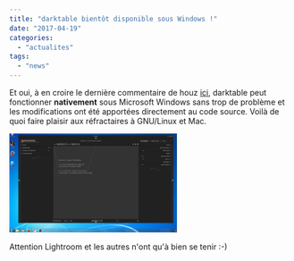 ```yaml
---
title: "darktable bientôt disponible sous Windows !"
date: "2017-04-19"
categories: 
  - "actualites"
tags: 
  - "news"
---
```


Et oui, à en croire le dernière commentaire de houz [ici](https://github.com/darktable-org/darktable/pull/1327#issuecomment-294936498), darktable peut fonctionner **nativement** sous Microsoft Windows sans trop de problème et les modifications ont été apportées directement au code source. Voilà de quoi faire plaisir aux réfractaires à GNU/Linux et Mac.

![](images/52f23c5e-14a0-11e7-9240-fdf2fc10d8b4-300x177.png)

Attention Lightroom et les autres n'ont qu'à bien se tenir :-)
